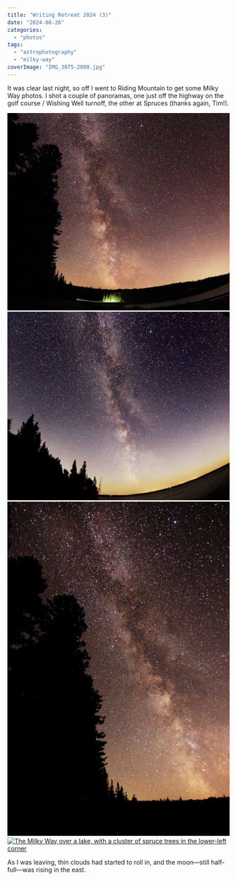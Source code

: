 ```yaml
---
title: "Writing Retreat 2024 (3)"
date: "2024-08-26"
categories: 
  - "photos"
tags: 
  - "astrophotography"
  - "milky-way"
coverImage: "IMG_3075-2000.jpg"
---
```


It was clear last night, so off I went to Riding Mountain to get some Milky Way photos. I shot a couple of panoramas, one just off the highway on the golf course / Wishing Well turnoff, the other at Spruces (thanks again, Tim!).

[![Multi-photo panorama of the Milky Way just off Highway 10](images/galaxy-pano-spruces-2000-1024x867.jpg)![Multi-photo panorama of the Milky Way at Spruces](images/IMG_3075-2000-682x1024.jpg)![The Milky Way, with a couple large spruce trees in silhouette on the left](images/IMG_3078-2000-682x1024.jpg)![The Milky Way over a lake, with a cluster of spruce trees in the lower-left corner](https://i0.wp.com/patrickjohanneson.com/wp-content/uploads/2024/08/IMG_3078-2000-682x1024.jpg?ssl=1)](https://patrickjohanneson.com/wp-content/uploads/2024/08/galaxy-pano-golf-course-road-2000-1024x909.jpg)

As I was leaving, thin clouds had started to roll in, and the moon—still half-full—was rising in the east.
